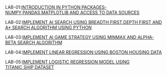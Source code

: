 LAB-01:[INTRODUCTION IN PYTHON PACKAGES-NUMPY,PANDAS,MATPLOTLIB AND ACCESS TO DATA SOURCES](https://github.com/faiza-03/AIML-_LAB/blob/main/lab_01.ipynb)

LAB-02:[IMPLEMENT AI SEARCH USING BREADTH FIRST,DEPTH FIRST AND A* SEARCH ALGORITHM USING PYTHON](https://github.com/faiza-03/AIML-_LAB/blob/main/lab_02.ipynb)

LAB-03:[IMPLEMENT AI GAME STRATEGY USING MINMAX AND ALPHA-BETA SEARCH ALGORITHM](https://github.com/faiza-03/AIML-_LAB/blob/main/lab_03.ipynb)

LAB-04:[IMPLEMENT LINEAR REGRESSION USING BOSTON HOUSING DATA](https://github.com/faiza-03/AIML-_LAB/blob/main/lab_04.ipynb)

LAB-05:[IMPLEMENT LOGISTIC REGRESSION MODEL USING TITANIC SHIP DATASET](https://github.com/faiza-03/AIML-_LAB/blob/main/lab_05.ipynb)
